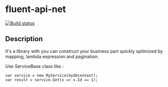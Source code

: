 # fluent-api-net

[![Build status](https://aurelienbretin.visualstudio.com/FluentApiNet/_apis/build/status/FluentApiNet_develop)](https://aurelienbretin.visualstudio.com/FluentApiNet/_build/latest?definitionId=3)

## Description

It's a library with you can construct your business part quickly optimized by mapping, lambda expression and pagination.

Use ServiceBase class like :
````
var service = new MyService(mydbcontext);
var result = service.Get(x => x.Id == 1);
````
